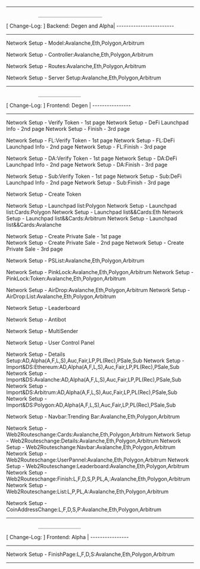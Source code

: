 _________________________________________________________

                ________________________
[ Change-Log: ] Backend: Degen and Alpha|
                ------------------------
_________________________________________________________

Network Setup - Model:Avalanche,Eth,Polygon,Arbitrum 

Network Setup - Controller:Avalanche,Eth,Polygon,Arbitrum 

Network Setup - Routes:Avalanche,Eth,Polygon,Arbitrum 

Network Setup - Server Setup:Avalanche,Eth,Polygon,Arbitrum 
_________________________________________________________
                ________________
[ Change-Log: ] Frontend: Degen |
                ----------------
_________________________________________________________

Network Setup - Verify Token - 1st page 
Network Setup - DeFi Launchpad Info - 2nd page
Network Setup - Finish - 3rd page

Network Setup - FL:Verify Token - 1st page
Network Setup - FL:DeFi Launchpad Info - 2nd page
Network Setup - FL:Finish - 3rd page

Network Setup - DA:Verify Token - 1st page 
Network Setup - DA:DeFi Launchpad Info - 2nd page
Network Setup - DA:Finish - 3rd page

Network Setup - Sub:Verify Token - 1st page 
Network Setup - Sub:DeFi Launchpad Info - 2nd page
Network Setup - Sub:Finish - 3rd page

Network Setup - Create Token 

Network Setup - Launchpad list:Polygon
Network Setup - Launchpad list:Cards:Polygon
Network Setup - Launchpad list&&Cards:Eth
Network Setup - Launchpad list&&Cards:Arbitrum
Network Setup - Launchpad list&&Cards:Avalanche

Network Setup - Create Private Sale - 1st page  
Network Setup - Create Private Sale - 2nd page
Network Setup - Create Private Sale - 3rd page

Network Setup - PSList:Avalanche,Eth,Polygon,Arbitrum

Network Setup - PinkLock:Avalanche,Eth,Polygon,Arbitrum
Network Setup - PinkLock:Token:Avalanche,Eth,Polygon,Arbitrum

Network Setup - AirDrop:Avalanche,Eth,Polygon,Arbitrum
Network Setup - AirDrop:List:Avalanche,Eth,Polygon,Arbitrum

Network Setup - Leaderboard

Network Setup - Antibot

Network Setup - MultiSender

Network Setup - User Control Panel

Network Setup - Details Setup:AD,Alpha(A,F,L,S),Auc,Fair,LP,PL(Rec),PSale,Sub
Network Setup - Import&DS:Ethereum:AD,Alpha(A,F,L,S),Auc,Fair,LP,PL(Rec),PSale,Sub
Network Setup - Import&DS:Avalanche:AD,Alpha(A,F,L,S),Auc,Fair,LP,PL(Rec),PSale,Sub
Network Setup - Import&DS:Arbitrum:AD,Alpha(A,F,L,S),Auc,Fair,LP,PL(Rec),PSale,Sub
Network Setup - Import&DS:Polygon:AD,Alpha(A,F,L,S),Auc,Fair,LP,PL(Rec),PSale,Sub

Network Setup - Navbar:Trending Bar:Avalanche,Eth,Polygon,Arbitrum 

Network Setup - Web2Routeschange:Cards:Avalanche,Eth,Polygon,Arbitrum 
Network Setup - Web2Routeschange:Details:Avalanche,Eth,Polygon,Arbitrum 
Network Setup - Web2Routeschange:Navbar:Avalanche,Eth,Polygon,Arbitrum
Network Setup - Web2Routeschange:UserPannel:Avalanche,Eth,Polygon,Arbitrum
Network Setup - Web2Routeschange:Leaderboard:Avalanche,Eth,Polygon,Arbitrum 
Network Setup - Web2Routeschange:Finish:L,F,D,S,P,PL,A,:Avalanche,Eth,Polygon,Arbitrum 
Network Setup - Web2Routeschange:List:L,P,PL,A:Avalanche,Eth,Polygon,Arbitrum 

Network Setup - CoinAddressChange:L,F,D,S,P:Avalanche,Eth,Polygon,Arbitrum 

_________________________________________________________
                ________________
[ Change-Log: ] Frontend: Alpha |
                ----------------
________________________________________________________

Network Setup - FinishPage:L,F,D,S:Avalanche,Eth,Polygon,Arbitrum 

_________________________________________________________
